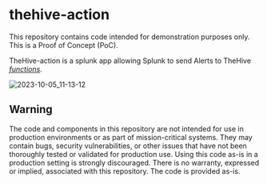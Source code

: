 # thehive-action

This repository contains code intended for demonstration purposes only. This is a Proof of Concept (PoC). 

TheHive-action is a splunk app allowing Splunk to send Alerts to TheHive [_functions_](https://docs.strangebee.com/thehive/user-guides/organisation/functions/?h=function).

![2023-10-05_11-13-12](https://github.com/jeromeleonard/thehive-action/assets/10532879/e429c1fa-1f9a-456f-8e79-456684ffa469)


## Warning
The code and components in this repository are not intended for use in production environments or as part of mission-critical systems. They may contain bugs, security vulnerabilities, or other issues that have not been thoroughly tested or validated for production use. Using this code as-is in a production setting is strongly discouraged. There is no warranty, expressed or implied, associated with this repository. The code is provided as-is.

